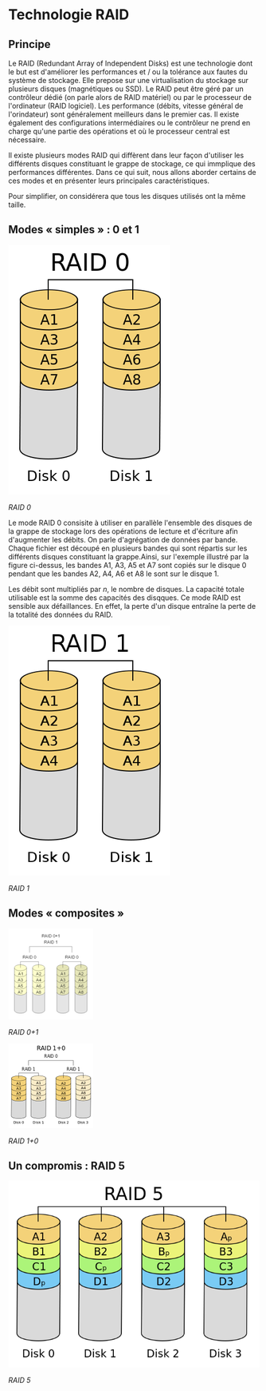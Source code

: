 # Technologie RAID

## Principe

Le RAID (Redundant Array of Independent Disks) est une technologie dont le but est d'améliorer les performances et / ou la tolérance aux fautes du système de stockage. Elle prepose sur une virtualisation du stockage sur plusieurs disques (magnétiques ou SSD). Le RAID peut être géré par un contrôleur dédié (on parle alors de RAID matériel) ou par le processeur de l'ordinateur (RAID logiciel). Les performance (débits, vitesse général de l'orindateur) sont généralement meilleurs dans le premier cas. Il existe également des  configurations intermédiaires ou le contrôleur ne prend en charge qu'une partie des opérations et où le processeur central est nécessaire.

Il existe plusieurs modes RAID qui diffèrent dans leur façon d'utiliser les différents disques constituant le grappe de stockage, ce qui immplique des performances différentes. Dans ce qui suit, nous allons aborder certains de ces modes et en présenter leurs principales caractéristiques.

Pour simplifier, on considérera que tous les disques utilisés ont la même taille.

## Modes « simples » : 0 et 1

![](figures/raid0.png)

*RAID 0*

Le mode RAID 0 consisite à utiliser en parallèle l'ensemble des disques de la grappe de stockage lors des opérations de lecture et d'écriture afin d'augmenter les débits. On parle d'agrégation de données par bande. Chaque fichier est découpé en plusieurs bandes qui sont répartis sur les différents disques constituant la grappe.Ainsi, sur l'exemple illustré par la figure ci-dessus, les bandes A1, A3, A5 et A7 sont copiés sur le disque 0 pendant que les bandes A2, A4, A6 et A8 le sont sur le disque 1.

Les débit sont multipliés par *n*, le nombre de disques. La capacité totale utilisable est la somme des capacités des disqques.
Ce mode RAID est sensible aux défaillances. En effet, la perte d'un disque entraîne la perte de la totalité des données du RAID.

![](figures/raid1.png) 

*RAID 1*

## Modes « composites »

![](figures/raid0p1.png) 

*RAID 0+1*

![](figures/raid1p0.png) 

*RAID 1+0*


## Un compromis : RAID 5

![](figures/raid5.png) 


*RAID 5*
